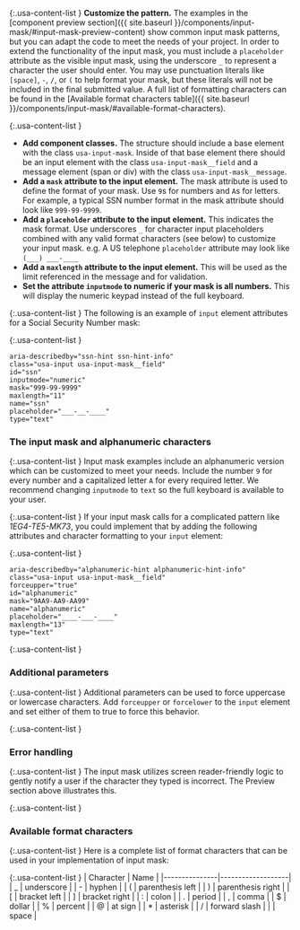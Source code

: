 {:.usa-content-list }
**Customize the pattern.** The examples in the [component preview section]({{ site.baseurl }}/components/input-mask/#input-mask-preview-content) show common input mask patterns, but you can adapt the code to meet the needs of your project. In order to extend the functionality of the input mask, you must include a `placeholder` attribute as the visible input mask, using the underscore `_` to represent a character the user should enter. You may use punctuation literals like `[space]`, `-`, `/`, or `(` to help format your mask, but these literals will not be included in the final submitted value. A full list of formatting characters can be found in the [Available format characters table]({{ site.baseurl }}/components/input-mask/#available-format-characters).

{:.usa-content-list }
- **Add component classes.** The structure should include a base element with the class `usa-input-mask`. Inside of that base element there should be an input element with the class `usa-input-mask__field` and a message element (span or div) with the class `usa-input-mask__message`.
- **Add a `mask` attribute to the input element.** The mask attribute is used to define the format of your mask. Use `9`s for numbers and `A`s for letters. For example, a typical SSN number format in the mask attribute should look like `999-99-9999`.
- **Add a `placeholder` attribute to the input element.** This indicates the mask format. Use underscores `_` for character input placeholders combined with any valid format characters (see below) to customize your input mask. e.g. A US telephone `placeholder` attribute may look like `(___) ___-____`
- **Add a `maxlength` attribute to the input element.** This will be used as the limit referenced in the message and for validation.
- **Set the attribute `inputmode` to numeric if your mask is all numbers.** This will display the numeric keypad instead of the full keyboard.

{:.usa-content-list }
The following is an example of `input` element attributes for a Social Security Number mask:

{:.usa-content-list }
```
aria-describedby="ssn-hint ssn-hint-info"
class="usa-input usa-input-mask__field"
id="ssn"
inputmode="numeric"
mask="999-99-9999"
maxlength="11"
name="ssn"
placeholder="___-__-____"
type="text"
```

### The input mask and alphanumeric characters

{:.usa-content-list }
Input mask examples include an alphanumeric version which can be customized to meet your needs. Include the number `9` for every number and a capitalized letter `A` for every required letter. We recommend changing `inputmode` to `text` so the full keyboard is available to your user.

{:.usa-content-list }
If your input mask calls for a complicated pattern like _1EG4-TE5-MK73_, you could implement that by adding the following attributes and character formatting to your `input` element:

{:.usa-content-list }
```
aria-describedby="alphanumeric-hint alphanumeric-hint-info"
class="usa-input usa-input-mask__field"
forceupper="true"
id="alphanumeric"
mask="9AA9-AA9-AA99"
name="alphanumeric"
placeholder="____-___-____"
maxlength="13"
type="text"
```

{:.usa-content-list }
<h3>Additional parameters</h3>

{:.usa-content-list }
Additional parameters can be used to force uppercase or lowercase characters. Add `forceupper` or `forcelower` to the `input` element and set either of them to true to force this behavior.

{:.usa-content-list }
<h3>Error handling</h3>

{:.usa-content-list }
The input mask utilizes screen reader-friendly logic to gently notify a user if the character they typed is incorrect. The Preview section above illustrates this.

{:.usa-content-list }
<h3>Available format characters</h3>

{:.usa-content-list }
Here is a complete list of format characters that can be used in your implementation of input mask:

{:.usa-content-list }
| Character     | Name              |
|---------------|-------------------|
| _             | underscore        |
| -             | hyphen            |
| (             | parenthesis left  |
| )             | parenthesis right |
| [             | bracket left      |
| ]             | bracket right     |
| :             | colon             |
| .             | period            |
| ,             | comma             |
| $             | dollar            |
| %             | percent           |
| @             | at sign           |
| *             | asterisk          |
| /             | forward slash     |
|               | space             |
